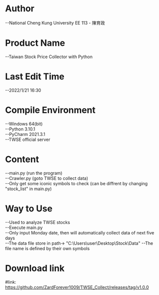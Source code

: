 # Author
--National Cheng Kung University EE 113 - 陳育政<br />

# Product Name
--Taiwan Stock Price Collector with Python<br />

# Last Edit Time
--2022/1/21 16:30<br />

# Compile Environment
--Windows 64(bit)<br />
--Python 3.10.1<br />
--PyCharm 2021.3.1<br />
--TWSE official server<br />

# Content
--main.py (run the program)<br />
--Crawler.py (goto TWSE to collect data)<br />
--Only get some iconic symbols to check (can be diffrent by changing "stock_list" in main.py)<br />

# Way to Use
--Used to analyze TWSE stocks<br />
--Execute main.py<br /> 
--Only input Monday date, then will automatically collect data of next five days<br />
--The data file store in path-> "C:\Users\user\Desktop\Stock\Data"
--The file name is defined by their own symbols

# Download link
#link: https://github.com/ZardForever1009/TWSE_Collect/releases/tag/v1.0.0
